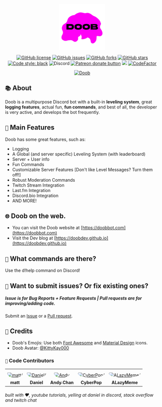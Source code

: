 <p align="center"> 
  <img src="https://github.com/DoobDev/Doob/raw/master/images/logo.png" alt="Doob Logo" width=150/>
</p>

<p align="center">
<a href="https://github.com/DoobDev/Doob/blob/master/LICENSE"><img alt="GitHub license" src="https://img.shields.io/github/license/doobdev/doob"></a>
<a href="https://github.com/doobdev/doob/issues"><img alt="GitHub issues" src="https://img.shields.io/github/issues/doobdev/doob"></a>
<a href="https://github.com/doobdev/doob/network"><img alt="GitHub forks" src="https://img.shields.io/github/forks/doobdev/doob"></a>
<a href="https://github.com/doobdev/doob/stargazers"><img alt="GitHub stars" src="https://img.shields.io/github/stars/doobdev/doob"></a>
<a href="https://github.com/psf/black"><img alt="Code style: black" src="https://img.shields.io/badge/code%20style-black-000000.svg"></a>
<img alt="Discord" src="https://img.shields.io/discord/702352937980133386?color=blue&logo=Discord">
<span class="badge-patreon"><a href="https://www.patreon.com/doobdev" title="Donate to this project using Patreon"><img src="https://img.shields.io/badge/patreon-donate-yellow.svg" alt="Patreon donate button" /></a></span>
<a href="https://www.codacy.com/gh/DoobDev/Doob/dashboard?utm_source=github.com&amp;utm_medium=referral&amp;utm_content=DoobDev/Doob&amp;utm_campaign=Badge_Grade"><img src="https://app.codacy.com/project/badge/Grade/e9347e40184841d080f379dd9352e0c2"/></a>
<a href="https://www.codefactor.io/repository/github/doobdev/doob"><img src="https://www.codefactor.io/repository/github/doobdev/doob/badge" alt="CodeFactor" /></a>
</p>

<p align="center">
<a href="https://top.gg/bot/680606346952966177">
    <img src="https://top.gg/api/widget/680606346952966177.svg" alt="Doob" />
</a>
</p>

## `📚` About
Doob is a multipurpose Discord bot with a built-in **leveling system**, great **logging features**, actual fun, **fun commands**, and best of all, the developer is very active, and develops the bot frequently. 

## `🔮` Main Features
Doob has some great features, such as:
* Logging
* A Global (and server specific) Leveling System (with leaderboard)
* Server + User info
* Fun Commands
* Customizable Server Features [Don't like Level Messages? Turn them off!]
* Robust Moderation Commands
* Twitch Stream Integration
* Last.fm Integration
* Discord.bio Integration
* AND MORE!

## `🌐` Doob on the web.
* You can visit the Doob website at [https://doobbot.com](https://doobbot.com)
* Visit the Dev blog at [https://doobdev.github.io](https://doobdev.github.io)

## `🔷` What commands are there?
Use the d!help command on Discord!

## `🚧` Want to submit issues? Or fix existing ones?
##### Issue is for Bug Reports + Feature Requests | Pull requests are for improving/adding code.
Submit an [Issue](https://github.com/doobdev/doob/issues) or a [Pull request](https://github.com/doobdev/doob/pulls).

## `🙌` Credits
* Doob's Emojis: Use both [Font Awesome](https://fontawesome.com/) and [Material Design](https://materialdesignicons.com/) icons.
* Doob Avatar: [@KittyKay000](https://twitter.com/KittyKay000)

### `🙌` Code Contributors

<table>
<tr>
    <td align="center" style="word-wrap: break-word; width: 150.0; height: 150.0">
        <a href=https://github.com/mmattbtw>
            <img src=https://avatars.githubusercontent.com/u/30363562?v=4 width="100;"  style="border-radius:50%;align-items:center;justify-content:center;overflow:hidden;padding-top:10px" alt=matt/>
            <br />
            <sub style="font-size:14px"><b>matt</b></sub>
        </a>
    </td>
    <td align="center" style="word-wrap: break-word; width: 150.0; height: 150.0">
        <a href=https://github.com/x-daniel-17>
            <img src=https://avatars.githubusercontent.com/u/29514093?v=4 width="100;"  style="border-radius:50%;align-items:center;justify-content:center;overflow:hidden;padding-top:10px" alt=Daniel/>
            <br />
            <sub style="font-size:14px"><b>Daniel</b></sub>
        </a>
    </td>
    <td align="center" style="word-wrap: break-word; width: 150.0; height: 150.0">
        <a href=https://github.com/12beesinatrenchcoat>
            <img src=https://avatars.githubusercontent.com/u/25379179?v=4 width="100;"  style="border-radius:50%;align-items:center;justify-content:center;overflow:hidden;padding-top:10px" alt=Andy Chan/>
            <br />
            <sub style="font-size:14px"><b>Andy Chan</b></sub>
        </a>
    </td>
    <td align="center" style="word-wrap: break-word; width: 150.0; height: 150.0">
        <a href=https://github.com/cybrpop>
            <img src=https://avatars.githubusercontent.com/u/80264293?v=4 width="100;"  style="border-radius:50%;align-items:center;justify-content:center;overflow:hidden;padding-top:10px" alt=CyberPop/>
            <br />
            <sub style="font-size:14px"><b>CyberPop</b></sub>
        </a>
    </td>
    <td align="center" style="word-wrap: break-word; width: 150.0; height: 150.0">
        <a href=https://github.com/ALazyMeme>
            <img src=https://avatars.githubusercontent.com/u/12804673?v=4 width="100;"  style="border-radius:50%;align-items:center;justify-content:center;overflow:hidden;padding-top:10px" alt=ALazyMeme/>
            <br />
            <sub style="font-size:14px"><b>ALazyMeme</b></sub>
        </a>
    </td>
</tr>
</table>

###### built with ♥, youtube tutorials, yelling at daniel in discord, stack overflow and twitch chat
